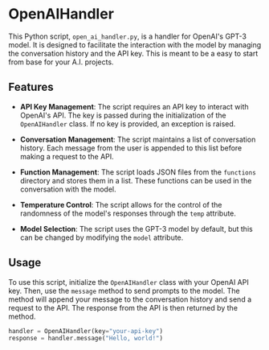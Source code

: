 # OpenAIHandler

This Python script, `open_ai_handler.py`, is a handler for OpenAI's GPT-3 model. It is designed to facilitate the interaction with the model by managing the conversation history and the API key. This is meant to be a easy to start from base for your A.I. projects.

## Features

- **API Key Management**: The script requires an API key to interact with OpenAI's API. The key is passed during the initialization of the `OpenAIHandler` class. If no key is provided, an exception is raised.

- **Conversation Management**: The script maintains a list of conversation history. Each message from the user is appended to this list before making a request to the API.

- **Function Management**: The script loads JSON files from the `functions` directory and stores them in a list. These functions can be used in the conversation with the model.

- **Temperature Control**: The script allows for the control of the randomness of the model's responses through the `temp` attribute.

- **Model Selection**: The script uses the GPT-3 model by default, but this can be changed by modifying the `model` attribute.

## Usage

To use this script, initialize the `OpenAIHandler` class with your OpenAI API key. Then, use the `message` method to send prompts to the model. The method will append your message to the conversation history and send a request to the API. The response from the API is then returned by the method.

```python
handler = OpenAIHandler(key="your-api-key")
response = handler.message("Hello, world!")
